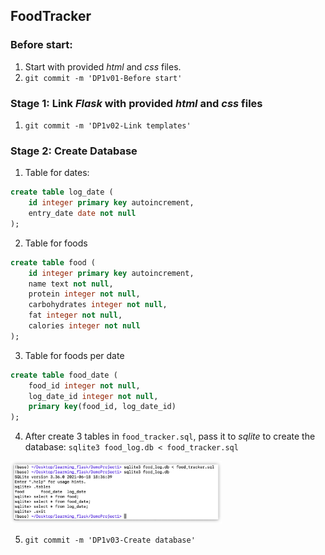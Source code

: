 ## FoodTracker
### Before start:
1. Start with provided *html* and *css* files.
2. `git commit -m 'DP1v01-Before start'`
### Stage 1: Link *Flask* with provided *html* and *css* files
1. `git commit -m 'DP1v02-Link templates'`
### Stage 2: Create Database
1. Table for dates:
```sql
create table log_date (
    id integer primary key autoincrement,
    entry_date date not null
);
```
2. Table for foods
```sql
create table food (
    id integer primary key autoincrement,
    name text not null,
    protein integer not null,
    carbohydrates integer not null,
    fat integer not null,
    calories integer not null
);
```
3. Table for foods per date
```sql
create table food_date (
    food_id integer not null,
    log_date_id integer not null,
    primary key(food_id, log_date_id)
);
```
4. After create 3 tables in `food_tracker.sql`, pass it to *sqlite* to create the database:
`
sqlite3 food_log.db < food_tracker.sql
`
<img src="./imgs/stage3.png" alt="img" style="zoom:33%;" />

5. `git commit -m 'DP1v03-Create database'`